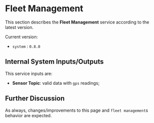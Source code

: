 # Fleet Management

This section describes the **Fleet Management** service according to the latest version.

Current version:

- `system` : `0.8.0`

## Internal System Inputs/Outputs

This service inputs are:

- **Sensor Topic**: valid data with `gps` readings;

## Further Discussion

As always, changes/improvements to this page and `fleet management`s behavior are expected.
